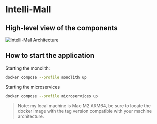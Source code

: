 # Intelli-Mall

## High-level view of the components

![Intelli-Mall Architecture](https://github.com/LordMoMA/Intelli-Mall/assets/67067729/097cfc9d-8d45-48fc-afda-a052d03eb96a.png)

## How to start the application

Starting the monolith:

```bash
docker compose --profile monolith up
```

Starting the microservices

```bash
docker compose --profile microservices up  
```

> Note: my local machine is Mac M2 ARM64, be sure to locate the docker image with the tag version compatible with your machine architecture.
